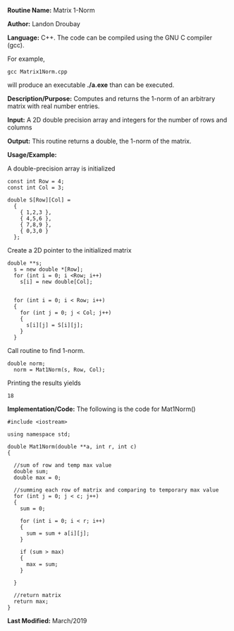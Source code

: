**Routine Name:**           Matrix 1-Norm

**Author:** Landon Droubay

**Language:** C++. The code can be compiled using the GNU C compiler (gcc).

For example,

    gcc Matrix1Norm.cpp

will produce an executable **./a.exe** than can be executed. 

**Description/Purpose:** Computes and returns the 1-norm of an arbitrary matrix with real number entries.

**Input:** A 2D double precision array and integers for the number of rows and columns

**Output:** This routine returns a double, the 1-norm of the matrix.

**Usage/Example:**

A double-precision array is initialized

```c_cpp
const int Row = 4;
const int Col = 3;

double S[Row][Col] =
  {
    { 1,2,3 },
    { 4,5,6 },
    { 7,8,9 },
    { 0,3,0 }
  };
```
Create a 2D pointer to the initialized matrix

```c_cpp
double **s;
  s = new double *[Row];
  for (int i = 0; i <Row; i++)
    s[i] = new double[Col];


  for (int i = 0; i < Row; i++)
  {
    for (int j = 0; j < Col; j++)
    {
      s[i][j] = S[i][j];
    }
  }
```
Call routine to find 1-norm.

```c_cpp
double norm;
  norm = Mat1Norm(s, Row, Col);
```

Printing the results yields

```c_cpp
18
```

**Implementation/Code:** The following is the code for Mat1Norm()

```c_cpp
#include <iostream>

using namespace std;

double Mat1Norm(double **a, int r, int c)
{ 

  //sum of row and temp max value
  double sum;
  double max = 0;

  //summing each row of matrix and comparing to temporary max value
  for (int j = 0; j < c; j++)
  {
    sum = 0;

    for (int i = 0; i < r; i++)
    {
      sum = sum + a[i][j];
    }

    if (sum > max)
    {
      max = sum;
    }

  }

  //return matrix
  return max;
}
```
**Last Modified:** March/2019


